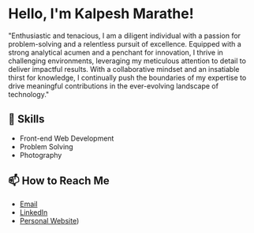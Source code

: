# Hello, I'm Kalpesh Marathe!

"Enthusiastic and tenacious, I am a diligent individual with a passion for problem-solving and a relentless pursuit of excellence. Equipped with a strong analytical acumen and a penchant for innovation, I thrive in challenging environments, leveraging my meticulous attention to detail to deliver impactful results. With a collaborative mindset and an insatiable thirst for knowledge, I continually push the boundaries of my expertise to drive meaningful contributions in the ever-evolving landscape of technology."



## 💼 Skills

- Front-end Web Development
- Problem Solving
- Photography

## 📫 How to Reach Me

- [Email](mailto:1234kalpeshmj@gmail.com)
- [LinkedIn]([https://www.linkedin.com/in/your-profile/](https://www.linkedin.com/in/kalpesh-marathe-351364242/))
- [Personal Website](https://kalpeshmarathe.studio/))


